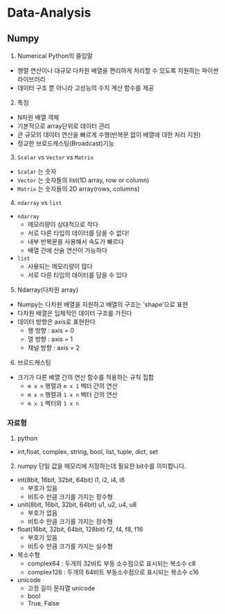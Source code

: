 # Data-Analysis

## Numpy
1. Numerical Python의 줄임말
- 행렬 연산이나 대규모 다차원 배열을 편리하게 처리할 수 있도록 지원하는 파이썬 라이브러리
- 데이터 구조 뿐 아니라 고성능의 수치 계산 함수를 제공
2. 특징
- N차원 배열 객체
- 기본적으로 array단위로 데이터 관리
- 큰 규모의 데이터 연산을 빠르게 수행(반복문 없이 배열에 대한 처리 지원)
- 정교한 브로드캐스팅(Broadcast)기능

3. `Scalar` vs `Vector` vs `Matrix`
- `Scalar` 는 숫자
- `Vector` 는 숫자들의 list(1D array, row or column)
- `Matrix` 는 숫자들의 2D array(rows, columns)

4. `ndarray` vs `list`
- `ndarray`
  - 메모리량이 상대적으로 작다
  - 서로 다른 타입의 데이터를 담을 수 없다!
  - 내부 반복문을 사용해서 속도가 빠르다
  - 배열 간에 산술 연산이 가능하다
- `list`
  - 사용되는 메모리량이 많다
  - 서로 다른 타입의 데이터를 담을 수 있다
  
5. Ndarray(다차원 array)
- Numpy는 다차원 배열을 지원하고 배열의 구조는 'shape'으로 표현
- 다차원 배열은 입체적인 데이터 구조를 가진다
- 데이터 방향은 axis로 표현한다
  - 행 방향 : axis = 0
  - 열 방향 : axis = 1
  - 채널 방향 : axis = 2
  
6. 브로드캐스팅
- 크기가 다른 배열 간의 연산 함수를 적용하는 규칙 집합
  - `m x n` 행렬과 `m x 1` 벡터 간의 연산
  - `m x n` 행렬과 `1 x n` 벡터 간의 연산
  - `m x 1` 벡터와 `1 x n`

### 자료형
1. python
- int,float, complex, string, bool, list, tuple, dict, set
2. numpy
단일 값을 메모리에 저장하는데 필요한 bit수를 의미합니다.
- int(8bit, 16bit, 32bit, 64bit) i1, i2, i4, i8
  - 부호가 있음
  - 비트수 만큼 크기를 가지는 정수형
- unit(8bit, 16bit, 32bit, 64bit) u1, u2, u4, u8
  - 부호가 없음
  - 비트수 만큼 크기를 가지는 정수형
- float(16bit, 32bit, 64bit, 128bit) f2, f4, f8, f16
  - 부호가 있음
  - 비트수 만큼 크기를 가지는 실수형
- 복소수형
  - complex64 : 두개의 32비트 부동 소수점으로 표시되는 복소수 c8
  - complex128 : 두개의 64비트 부동소수점으로 표시되는 복소수 c16
- unicode
  - 고정 길이 문자열 unicode
  - bool
  - True, False
